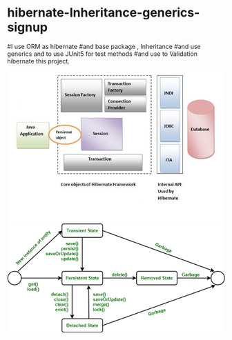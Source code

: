 # hibernate-Inheritance-generics-signup
#I use ORM as hibernate 
#and base package , Inheritance 
#and use generics and to use JUnit5 for test methods 
#and use to Validation hibernate this project.

<img src="https://github.com/HoseinRezaeeM/hibernate-Inheritance-signup/blob/master/architecture.jpg">
<img src="https://github.com/HoseinRezaeeM/hibernate-Inheritance-signup/blob/master/GFGHibernateLifecycle.png">
